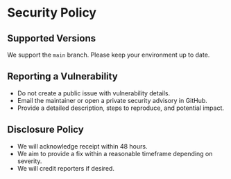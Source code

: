 # Security Policy

## Supported Versions
We support the `main` branch. Please keep your environment up to date.

## Reporting a Vulnerability
- Do not create a public issue with vulnerability details.
- Email the maintainer or open a private security advisory in GitHub.
- Provide a detailed description, steps to reproduce, and potential impact.

## Disclosure Policy
- We will acknowledge receipt within 48 hours.
- We aim to provide a fix within a reasonable timeframe depending on severity.
- We will credit reporters if desired.
